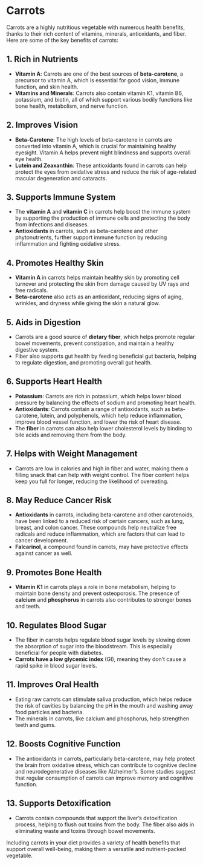 # Carrots

Carrots are a highly nutritious vegetable with numerous health benefits, thanks to their rich content of vitamins, minerals, antioxidants, and fiber. Here are some of the key benefits of carrots:

## 1. Rich in Nutrients
   - **Vitamin A**: Carrots are one of the best sources of **beta-carotene**, a precursor to vitamin A, which is essential for good vision, immune function, and skin health.
   - **Vitamins and Minerals**: Carrots also contain vitamin K1, vitamin B6, potassium, and biotin, all of which support various bodily functions like bone health, metabolism, and nerve function.

## 2. Improves Vision
   - **Beta-Carotene**: The high levels of beta-carotene in carrots are converted into vitamin A, which is crucial for maintaining healthy eyesight. Vitamin A helps prevent night blindness and supports overall eye health.
   - **Lutein and Zeaxanthin**: These antioxidants found in carrots can help protect the eyes from oxidative stress and reduce the risk of age-related macular degeneration and cataracts.

## 3. Supports Immune System
   - The **vitamin A** and **vitamin C** in carrots help boost the immune system by supporting the production of immune cells and protecting the body from infections and diseases.
   - **Antioxidants** in carrots, such as beta-carotene and other phytonutrients, further support immune function by reducing inflammation and fighting oxidative stress.

## 4. Promotes Healthy Skin
   - **Vitamin A** in carrots helps maintain healthy skin by promoting cell turnover and protecting the skin from damage caused by UV rays and free radicals.
   - **Beta-carotene** also acts as an antioxidant, reducing signs of aging, wrinkles, and dryness while giving the skin a natural glow.

## 5. Aids in Digestion
   - Carrots are a good source of **dietary fiber**, which helps promote regular bowel movements, prevent constipation, and maintain a healthy digestive system.
   - Fiber also supports gut health by feeding beneficial gut bacteria, helping to regulate digestion, and promoting overall gut health.

## 6. Supports Heart Health
   - **Potassium**: Carrots are rich in potassium, which helps lower blood pressure by balancing the effects of sodium and promoting heart health.
   - **Antioxidants**: Carrots contain a range of antioxidants, such as beta-carotene, lutein, and polyphenols, which help reduce inflammation, improve blood vessel function, and lower the risk of heart disease.
   - The **fiber** in carrots can also help lower cholesterol levels by binding to bile acids and removing them from the body.

## 7. Helps with Weight Management
   - Carrots are low in calories and high in fiber and water, making them a filling snack that can help with weight control. The fiber content helps keep you full for longer, reducing the likelihood of overeating.

## 8. May Reduce Cancer Risk
   - **Antioxidants** in carrots, including beta-carotene and other carotenoids, have been linked to a reduced risk of certain cancers, such as lung, breast, and colon cancer. These compounds help neutralize free radicals and reduce inflammation, which are factors that can lead to cancer development.
   - **Falcarinol**, a compound found in carrots, may have protective effects against cancer as well.

## 9. Promotes Bone Health
   - **Vitamin K1** in carrots plays a role in bone metabolism, helping to maintain bone density and prevent osteoporosis. The presence of **calcium** and **phosphorus** in carrots also contributes to stronger bones and teeth.

## 10. Regulates Blood Sugar
   - The fiber in carrots helps regulate blood sugar levels by slowing down the absorption of sugar into the bloodstream. This is especially beneficial for people with diabetes.
   - **Carrots have a low glycemic index** (GI), meaning they don’t cause a rapid spike in blood sugar levels.

## 11. Improves Oral Health
   - Eating raw carrots can stimulate saliva production, which helps reduce the risk of cavities by balancing the pH in the mouth and washing away food particles and bacteria.
   - The minerals in carrots, like calcium and phosphorus, help strengthen teeth and gums.

## 12. Boosts Cognitive Function
   - The antioxidants in carrots, particularly beta-carotene, may help protect the brain from oxidative stress, which can contribute to cognitive decline and neurodegenerative diseases like Alzheimer’s. Some studies suggest that regular consumption of carrots can improve memory and cognitive function.

## 13. Supports Detoxification
   - Carrots contain compounds that support the liver’s detoxification process, helping to flush out toxins from the body. The fiber also aids in eliminating waste and toxins through bowel movements.

Including carrots in your diet provides a variety of health benefits that support overall well-being, making them a versatile and nutrient-packed vegetable.

